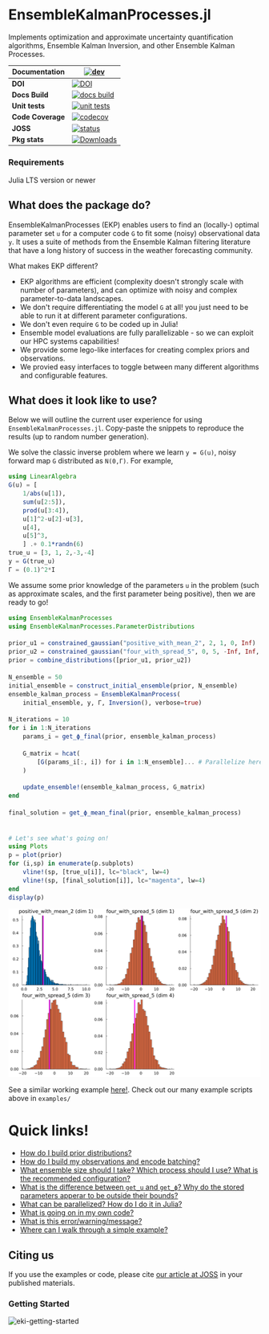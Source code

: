 # EnsembleKalmanProcesses.jl
Implements optimization and approximate uncertainty quantification algorithms, Ensemble Kalman Inversion, and other Ensemble Kalman Processes.


| **Documentation**    | [![dev][docs-latest-img]][docs-latest-url]       |
|----------------------|--------------------------------------------------|
| **DOI**              | [![DOI][zenodo-img]][zenodo-latest-url]          |
| **Docs Build**       | [![docs build][docs-bld-img]][docs-bld-url]      |
| **Unit tests**       | [![unit tests][unit-tests-img]][unit-tests-url]  |
| **Code Coverage**    | [![codecov][codecov-img]][codecov-url]           |
| **JOSS**             | [![status][joss-img]][joss-url]                  |
| **Pkg stats**        | [![Downloads][dl-img]][dl-url]                  |

[zenodo-img]: https://zenodo.org/badge/DOI/10.5281/zenodo.6382967.svg
[zenodo-latest-url]: https://doi.org/10.5281/zenodo.6382967

[docs-latest-img]: https://img.shields.io/badge/docs-latest-blue.svg
[docs-latest-url]: https://CliMA.github.io/EnsembleKalmanProcesses.jl/dev/

[docs-bld-img]: https://github.com/CliMA/EnsembleKalmanProcesses.jl/actions/workflows/Docs.yml/badge.svg?branch=main
[docs-bld-url]: https://github.com/CliMA/EnsembleKalmanProcesses.jl/actions/workflows/Docs.yml

[unit-tests-img]: https://github.com/CliMA/EnsembleKalmanProcesses.jl/actions/workflows/Tests.yml/badge.svg?branch=main
[unit-tests-url]: https://github.com/CliMA/EnsembleKalmanProcesses.jl/actions/workflows/Tests.yml

[codecov-img]: https://codecov.io/gh/CliMA/EnsembleKalmanProcesses.jl/branch/main/graph/badge.svg
[codecov-url]: https://codecov.io/gh/CliMA/EnsembleKalmanProcesses.jl

[joss-img]: https://joss.theoj.org/papers/5cb2d4c6af8840af61b44071ae1e672a/status.svg
[joss-url]: https://joss.theoj.org/papers/5cb2d4c6af8840af61b44071ae1e672a

[dl-img]: https://img.shields.io/badge/dynamic/json?url=http%3A%2F%2Fjuliapkgstats.com%2Fapi%2Fv1%2Fmonthly_downloads%2FEnsembleKalmanProcesses&query=total_requests&suffix=%2Fmonth&label=Downloads
[dl-url]: https://juliapkgstats.com/pkg/EnsembleKalmanProcesses.c

### Requirements
Julia LTS version or newer

## What does the package do?
EnsembleKalmanProcesses (EKP) enables users to find an (locally-) optimal parameter set `u` for a computer code `G` to fit some (noisy) observational data `y`. It uses a suite of methods from the Ensemble Kalman filtering literature that have a long history of success in the weather forecasting community.

What makes EKP different?
- EKP algorithms are efficient (complexity doesn't strongly scale with number of parameters), and can optimize with noisy and complex parameter-to-data landscapes. 
- We don't require differentiating the model `G` at all! you just need to be able to run it at different parameter configurations.
- We don't even require `G` to be coded up in Julia!
- Ensemble model evaluations are fully parallelizable - so we can exploit our HPC systems capabilities!
- We provide some lego-like interfaces for creating complex priors and observations.
- We provied easy interfaces to toggle between many different algorithms and configurable features.

## What does it look like to use?
Below we will outline the current user experience for using `EnsembleKalmanProcesses.jl`. Copy-paste the snippets to reproduce the results (up to random number generation).

We solve the classic inverse problem where we learn `y = G(u)`, noisy forward map `G` distributed as `N(0,Γ)`. For example, 
```julia
using LinearAlgebra
G(u) = [
    1/abs(u[1]),
    sum(u[2:5]),
    prod(u[3:4]),
    u[1]^2-u[2]-u[3],
    u[4],
    u[5]^3,
    ] .+ 0.1*randn(6)
true_u = [3, 1, 2,-3,-4]
y = G(true_u)
Γ = (0.1)^2*I
```
We assume some prior knowledge of the parameters `u` in the problem (such as approximate scales, and the first parameter being positive), then we are ready to go! 

```julia
using EnsembleKalmanProcesses
using EnsembleKalmanProcesses.ParameterDistributions

prior_u1 = constrained_gaussian("positive_with_mean_2", 2, 1, 0, Inf)
prior_u2 = constrained_gaussian("four_with_spread_5", 0, 5, -Inf, Inf, repeats=4)
prior = combine_distributions([prior_u1, prior_u2]) 

N_ensemble = 50
initial_ensemble = construct_initial_ensemble(prior, N_ensemble)
ensemble_kalman_process = EnsembleKalmanProcess(
    initial_ensemble, y, Γ, Inversion(), verbose=true)

N_iterations = 10
for i in 1:N_iterations
    params_i = get_ϕ_final(prior, ensemble_kalman_process)

    G_matrix = hcat(
        [G(params_i[:, i]) for i in 1:N_ensemble]... # Parallelize here!
    )

    update_ensemble!(ensemble_kalman_process, G_matrix)
end

final_solution = get_ϕ_mean_final(prior, ensemble_kalman_process)


# Let's see what's going on!
using Plots
p = plot(prior)
for (i,sp) in enumerate(p.subplots)
    vline!(sp, [true_u[i]], lc="black", lw=4)
    vline!(sp, [final_solution[i]], lc="magenta", lw=4)
end
display(p)
```
![quick-readme-example](docs/src/assets/readme_example.png)

See a similar working example [here!](https://clima.github.io/EnsembleKalmanProcesses.jl/dev/literated/sinusoid_example/). Check out our many example scripts above in `examples/`

# Quick links!

- [How do I build prior distributions?](https://clima.github.io/EnsembleKalmanProcesses.jl/dev/parameter_distributions/)
- [How do I build my observations and encode batching?](https://clima.github.io/EnsembleKalmanProcesses.jl/dev/observations/)
- [What ensemble size should I take? Which process should I use? What is the recommended configuration?](https://clima.github.io/EnsembleKalmanProcesses.jl/dev/defaults/)
- [What is the difference between `get_u` and `get_ϕ`? Why do the stored parameters apperar to be outside their bounds?](https://clima.github.io/EnsembleKalmanProcesses.jl/dev/parameter_distributions/)
- [What can be parallelized? How do I do it in Julia?](https://clima.github.io/EnsembleKalmanProcesses.jl/dev/parallel_hpc/)
- [What is going on in my own code?](https://clima.github.io/EnsembleKalmanProcesses.jl/dev/troubleshooting/)
- [What is this error/warning/message?](https://clima.github.io/EnsembleKalmanProcesses.jl/dev/troubleshooting/)
- [Where can I walk through a simple example?](https://clima.github.io/EnsembleKalmanProcesses.jl/dev/literated/sinusoid_example/)


## Citing us

If you use the examples or code, please cite [our article at JOSS](https://joss.theoj.org/papers/10.21105/joss.04869) in your published materials.


### Getting Started 
![eki-getting-started](https://github.com/CliMA/EnsembleKalmanProcesses.jl/assets/45243236/e083ab8c-4f93-432f-9ad5-97aff22764ad)
<!---
# Link to Miro for editing photo (ask haakon for access): https://miro.com/app/board/uXjVNm_1teY=/?share_link_id=329380184889  
-->
